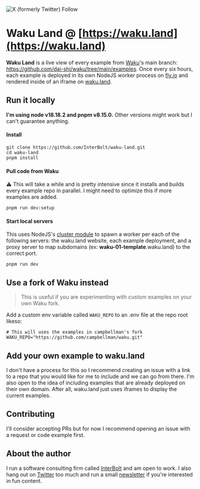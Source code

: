 ![X (formerly Twitter) Follow](https://img.shields.io/twitter/follow/interbolt_colin)

# Waku Land @ [https://waku.land](https://waku.land)

**Waku Land** is a live view of every example from [Waku](https://github.com/dai-shi/waku)'s main branch: https://github.com/dai-shi/waku/tree/main/examples. Once every six hours, each example is deployed in its own NodeJS worker process on [fly.io](https://fly.io/) and rendered inside of an iframe on [waku.land](https://waku.land/).

## Run it locally

**I'm using node v18.18.2 and pnpm v8.15.0.** Other versions might work but I can't guarantee anything.

#### Install

```shell
git clone https://github.com/InterBolt/waku-land.git
cd waku-land
pnpm install
```

#### Pull code from Waku

⚠️ This will take a while and is pretty intensive since it installs and builds every example repo in parallel. I might need to optimize this if more examples are added.

```shell
pnpm run dev:setup
```

#### Start local servers

This uses NodeJS's [cluster module](https://nodejs.org/api/cluster.html) to spawn a worker per each of the following servers: the waku.land website, each example deployment, and a proxy server to map subdomains (ex: **waku-01-template**.waku.land) to the correct port.

```shell
pnpm run dev
```

## Use a fork of Waku instead

> This is useful if you are experimenting with custom examples on your own Waku fork. 

Add a custom env variable called `WAKU_REPO` to an .env file at the repo root likeso:

```shell
# This will uses the examples in campbellman's fork
WAKU_REPO="https://github.com/campbellman/waku.git"
```

## Add your own example to waku.land

I don't have a process for this so I recommend creating an issue with a link to a repo that you would like for me to include and we can go from there. I'm also open to the idea of including examples that are already deployed on their own domain. After all, waku.land just uses iframes to display the current examples.

## Contributing

I'll consider accepting PRs but for now I recommend opening an issue with a request or code example first.

## About the author

I run a software consulting firm called [InterBolt](https://interbolt.org) and am open to work. I also hang out on [Twitter](https://twitter.com/interbolt_colin) too much and run a small [newsletter](https://interbolt.ck.page/8e222f4c7a) if you're interested in fun content.

